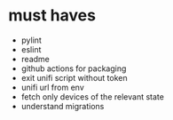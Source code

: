 # must haves
- pylint
- eslint
- readme
- github actions for packaging
- exit unifi script without token
- unifi url from env
- fetch only devices of the relevant state
- understand migrations
